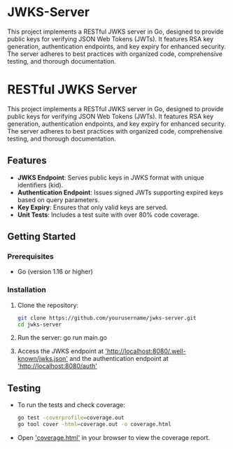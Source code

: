 # JWKS-Server
This project implements a RESTful JWKS server in Go, designed to provide public keys for verifying JSON Web Tokens (JWTs). It features RSA key generation, authentication endpoints, and key expiry for enhanced security. The server adheres to best practices with organized code, comprehensive testing, and thorough documentation.

# RESTful JWKS Server

This project implements a RESTful JWKS server in Go, designed to provide public keys for verifying JSON Web Tokens (JWTs). It features RSA key generation, authentication endpoints, and key expiry for enhanced security. The server adheres to best practices with organized code, comprehensive testing, and thorough documentation.

## Features

- **JWKS Endpoint**: Serves public keys in JWKS format with unique identifiers (kid).
- **Authentication Endpoint**: Issues signed JWTs supporting expired keys based on query parameters.
- **Key Expiry**: Ensures that only valid keys are served.
- **Unit Tests**: Includes a test suite with over 80% code coverage.

## Getting Started

### Prerequisites

- Go (version 1.16 or higher)

### Installation

1. Clone the repository:
   ```bash
   git clone https://github.com/yourusername/jwks-server.git
   cd jwks-server

2. Run the server:
  go run main.go

3. Access the JWKS endpoint at ['http://localhost:8080/.well-known/jwks.json'](#http://localhost:8080/.well-known/jwks.json) and the authentication endpoint at ['http://localhost:8080/auth'](#http://localhost:8080/auth)

## Testing

- To run the tests and check coverage:
  ```bash
  go test -coverprofile=coverage.out
  go tool cover -html=coverage.out -o coverage.html
- Open ['coverage.html'](#coverage.html) in your browser to view the coverage report.
